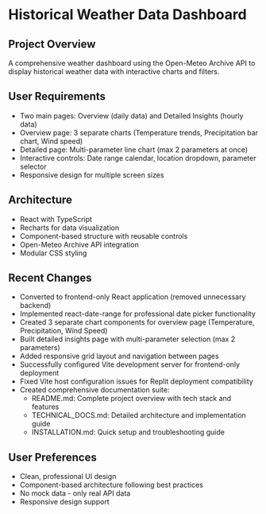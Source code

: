 # Historical Weather Data Dashboard

## Project Overview
A comprehensive weather dashboard using the Open-Meteo Archive API to display historical weather data with interactive charts and filters.

## User Requirements
- Two main pages: Overview (daily data) and Detailed Insights (hourly data)
- Overview page: 3 separate charts (Temperature trends, Precipitation bar chart, Wind speed)
- Detailed page: Multi-parameter line chart (max 2 parameters at once)
- Interactive controls: Date range calendar, location dropdown, parameter selector
- Responsive design for multiple screen sizes

## Architecture
- React with TypeScript
- Recharts for data visualization
- Component-based structure with reusable controls
- Open-Meteo Archive API integration
- Modular CSS styling

## Recent Changes
- Converted to frontend-only React application (removed unnecessary backend)
- Implemented react-date-range for professional date picker functionality
- Created 3 separate chart components for overview page (Temperature, Precipitation, Wind Speed)
- Built detailed insights page with multi-parameter selection (max 2 parameters)
- Added responsive grid layout and navigation between pages
- Successfully configured Vite development server for frontend-only deployment
- Fixed Vite host configuration issues for Replit deployment compatibility
- Created comprehensive documentation suite:
  - README.md: Complete project overview with tech stack and features
  - TECHNICAL_DOCS.md: Detailed architecture and implementation guide
  - INSTALLATION.md: Quick setup and troubleshooting guide

## User Preferences
- Clean, professional UI design
- Component-based architecture following best practices
- No mock data - only real API data
- Responsive design support